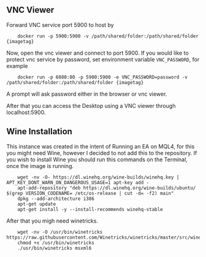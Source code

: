 ## VNC Viewer

Forward VNC service port 5900 to host by

```shell
    docker run -p 5900:5900 -v /path/shared/folder:/path/shared/folder {imagetag}
```

Now, open the vnc viewer and connect to port 5900. If you would like to protect vnc service by password, set environment variable `VNC_PASSWORD`, for example

```shell
    docker run -p 6080:80 -p 5900:5900 -e VNC_PASSWORD=password -v /path/shared/folder:/path/shared/folder {imagetag}
```

A prompt will ask password either in the browser or vnc viewer.

After that you can access the Desktop using a VNC viewer through localhost:5900.

## Wine Installation

This instance was created in the intent of Running an EA on MQL4, for this you might need Wine, however I decided to not add this to the repository.
If you wish to install Wine you should run this commands on the Terminal, once the image is running.

```shell
    wget -nv -O- https://dl.winehq.org/wine-builds/winehq.key | APT_KEY_DONT_WARN_ON_DANGEROUS_USAGE=1 apt-key add - 
    apt-add-repository "deb https://dl.winehq.org/wine-builds/ubuntu/ $(grep VERSION_CODENAME= /etc/os-release | cut -d= -f2) main"  
    dpkg --add-architecture i386  
    apt-get update 
    apt-get install -y --install-recommends winehq-stable     
```

After that you migh need winetricks.

```shell
    wget -nv -O /usr/bin/winetricks https://raw.githubusercontent.com/Winetricks/winetricks/master/src/winetricks 
    chmod +x /usr/bin/winetricks
    ./usr/bin/winetricks msxml6
```
